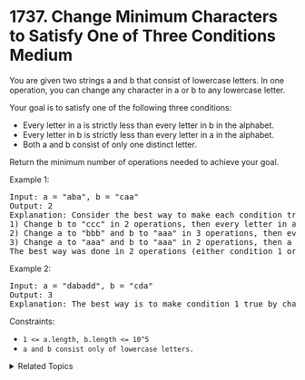 # 1737. Change Minimum Characters to Satisfy One of Three Conditions<br> Medium

You are given two strings a and b that consist of lowercase letters. In one operation, you can change any character in a or b to any lowercase letter.

Your goal is to satisfy one of the following three conditions:

- Every letter in a is strictly less than every letter in b in the alphabet.
- Every letter in b is strictly less than every letter in a in the alphabet.
- Both a and b consist of only one distinct letter.

Return the minimum number of operations needed to achieve your goal.

Example 1:

<pre>
Input: a = "aba", b = "caa"
Output: 2
Explanation: Consider the best way to make each condition true:
1) Change b to "ccc" in 2 operations, then every letter in a is less than every letter in b.
2) Change a to "bbb" and b to "aaa" in 3 operations, then every letter in b is less than every letter in a.
3) Change a to "aaa" and b to "aaa" in 2 operations, then a and b consist of one distinct letter.
The best way was done in 2 operations (either condition 1 or condition 3).
</pre>

Example 2:

<pre>
Input: a = "dabadd", b = "cda"
Output: 3
Explanation: The best way is to make condition 1 true by changing b to "eee".
</pre>

Constraints:

- `1 <= a.length, b.length <= 10^5`
- `a and b consist only of lowercase letters.`

<details>

<summary> Related Topics </summary>

-   `String`

</details>